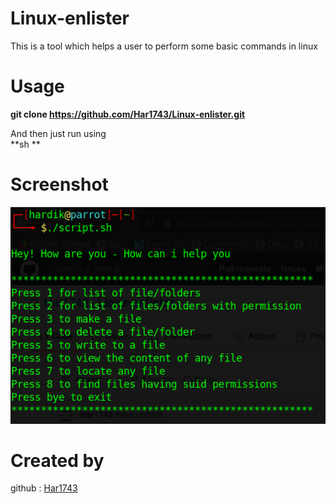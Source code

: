# Linux-enlister
This is a tool which helps a user to perform some basic commands in linux 

# Usage 

**git clone https://github.com/Har1743/Linux-enlister.git** <br/>

And then just run using <br/>
**sh **

# Screenshot

![](ss.png)

# Created by

github : [Har1743](https://github.com/Har1743)


